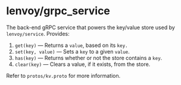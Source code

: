 # lenvoy/grpc_service

The back-end gRPC service that powers the key/value store used by `lenvoy/service`. Provides:

1. `get(key)` &mdash; Returns a `value`, based on its `key.`
2. `set(key, value)` &mdash; Sets a `key` to a given `value`.
3. `has(key)` &mdash; Returns whether or not the store contains a `key`.
4. `clear(key)` &mdash; Clears a value, if it exists, from the store.

Refer to `protos/kv.proto` for more information.
